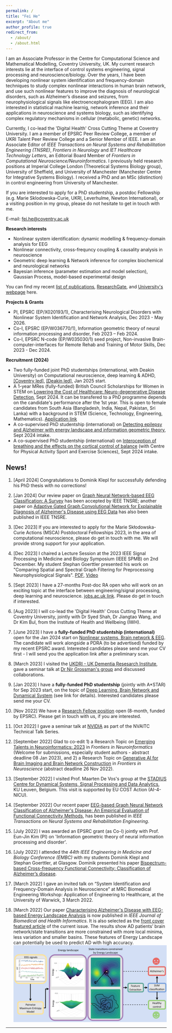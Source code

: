 ```yaml
---
permalink: /
title: "Fei He"
excerpt: "About me"
author_profile: true
redirect_from: 
  - /about/
  - /about.html
---
```

I am an Associate Professor in the Centre for Computational Science and Mathematical Modelling, Coventry University, UK.
My current research interests lie at the interface of control systems engineering, signal processing and neuroscience/biology. Over the years, I have been developing nonlinear system identification and frequency-domain techniques to study complex nonlinear interactions in human brain network, and use such nonlinear features to improve the diagnosis of neurological disorders, such as Alzheimer’s disease and seizures, from neurophysiological signals like electroencephalogram (EEG). I am also interested in statistical machine learnig, network inference and their applications in neuroscience and systems biology, such as identifying complex regulatory mechanisms in cellular (metabolic, genetic) networks.

Currently, I co-lead the 'Digital Health' Cross Cutting Theme at Coventry University. I am a member of EPSRC Peer Review College, a member of UKRI Talent Peer Review College and a Senior Member of IEEE. I am an Associate Editor of _IEEE Transactions on Neural Systems and Rehabilitation Engineering (TNSRE)_, _Frontiers in Neurology_ and _IET Healthcare Technology Letters_, an Editorial Board Member of _Frontiers in Computational Neuroscience/Neuroinformatics_. I previously held research positions at Imperial College London (Theoretical Systems Biology group), University of Sheffield, and University of Manchester (Manchester Centre for Integrative Systems Biology). I received a PhD and an MSc (distinction) in control engineering from University of Manchester. 

If you are interested to apply for a PhD studentship, a postdoc Fellowship (e.g. Marie Sklodowska-Curie, UKRI, Leverhulme, Newton International), or a visiting position in my group, please do not hesitate to get in touch with me.

E-mail: fei.he@coventry.ac.uk

**Research interests**
- Nonlinear system identification: dynamic modelling & frequency-domain analysis for EEG
- Nonlinear connectivity, cross-frequncy coupling & causality analysis in neuroscience
- Geometric deep learning & Network inference for complex biochemical and neurological networks
- Bayesian inference (parameter estimation and model selection), Gaussian Process, model-based experimental design

You can find my recent [list of publications](https://feihelab.github.io/publications/), [ResearchGate](https://www.researchgate.net/profile/Fei-He), and [University's webpage](https://pureportal.coventry.ac.uk/en/persons/fei-he) here.

**Projects & Grants**
- PI, EPSRC (EP/X020193/1), Characterising Neurological Disorders with Nonlinear System Identification and Network Analysis, Dec 2023 - May 2026.
- Co-I, EPSRC (EP/W036770/1), Information geometric theory of neural information processing and disorder, Feb 2023 – Feb 2024.
- Co-I, EPSRC N-code (EP/W035030/1) seed project, Non-invasive Brain-computer-interfaces for Remote Rehab and Training of Motor Skills, Dec 2023 - Dec 2024.

**Recruitment (2024)**
- Two fully-funded joint PhD studentships (international, with Deakin University) on Computational neuroscience, deep learning & ADHD, [[Coventry led]]( http://www.findaphd.com?pj=171908), [[Deakin led]](https://www.coventry.ac.uk/research/research-opportunities/research-students/research-studentships/adhd-deep-learning-and-network-analysis/), Jan 2025 start.
- A 1-year MRes (fully-funded) British Council Scholarships for Women in STEM on [Lowering the Cost of Healthcare:  Neuro-degenerative Disease Detection](https://www.findaphd.com/phds/project/lowering-the-cost-of-healthcare-neuro-degenerative-disease-detection/?p168340), Sept 2024. It can be transfered to a PhD programme depends on the candidate's performance after the 1st year. This is open to female candidates from South Asia (Bangladesh, India, Nepal, Pakistan, Sri Lanka) with a background in STEM (Science, Technology, Engineering, Mathematics). [Application link](https://pgrplus.coventry.ac.uk/studentships/mpcs-lowering-the-cost-of-healthcare-neuro-degenerative-disease-detection)
- A co-supervised PhD studentship (international) on [Detecting epilepsy and Alzheimer with energy landscape and information geometric theory](https://www.findaphd.com/phds/project/detecting-epilepsy-and-alzheimer-with-energy-landscape-and-information-geometric-theory/?p167469), Sept 2024 intake.
- A co-supervised PhD studentship (international) on [Interoception of breathing and the effects on the cortical control of balance](https://www.findaphd.com/phds/project/interoception-of-breathing-and-the-effects-on-the-cortical-control-of-balance/?p168599) (with Centre for Physical Activity Sport and Exercise Sciences), Sept 2024 intake.


News!
------
1. [April 2024] Congratulations to Dominik Klepl for successfully defending his PhD thesis with no corrections!

1. [Jan 2024] Our review paper on [Graph Neural Network-based EEG Classification: A Survey](https://ieeexplore.ieee.org/document/10403874) has been accepted by IEEE TNSRE; another paper on [Adaptive Gated Graph Convolutional Network for Explainable Diagnosis of Alzheimer's Disease using EEG Data](https://ieeexplore.ieee.org/document/10271565) has also been published in IEEE TNSRE.
   
2. [Dec 2023] If you are interested to apply for the Marie Skłodowska-Curie Actions (MSCA) Postdoctoral Fellowships 2023, in the area of computational neuroscience, please do get in touch with me. We will provide strong support for your application.
   
3. [Dec 2023] I chaired a Lecture Session at the 2023 IEEE Signal Processing in Medicine and Biology Symposium (IEEE SPMB) on 2nd December. My student Stephan Goerttler presented his work on "Comparing Spatial and Spectral Graph Filtering for Preprocessing Neurophysiological Signals". [PDF](https://isip.piconepress.com/conferences/ieee_spmb/2023/papers/l01_01.pdf), [Video](https://isip.piconepress.com/conferences/ieee_spmb/2023/papers/l01_01.mp4)
   
4. [Sept 2023] I have a 27-months Post-doc RA open who will work on an exciting topic at the interface between engineering/signal processing, deep learning and neuroscience. [jobs.ac.uk link](https://www.jobs.ac.uk/job/DDB782/research-fellow). Please do get in touch if interested.
   
5. [Aug 2023] I will co-lead the 'Digital Health' Cross Cutting Theme at Coventry University, jointly with Dr Syed Shah, Dr Jiangtao Wang, and Dr Kim Bul, from the Institute of Health and Wellbeing (IWH).

6. [June 2023] I have a **fully-funded PhD studentship (international)** open for the Jan 2024 start on [Nonlinear systems, Brain network & EEG](https://www.coventry.ac.uk/research/research-opportunities/research-students/research-studentships/nonlinear-system-identification-and-deep-learning-for-neurodegenerative-disease-detection/). The candidate will work alongside a PDRA (to be advertised) funded by my recent EPSRC award. Interested candidates please send me your CV first - I will send you the application link after a preliminary scan.

7. [March 2023] I visited the [UKDRI - UK Dementia Resesarch Institute](https://ukdri.ac.uk), gave a seminar talk at [Dr Nir Grossman's group](https://ukdri.ac.uk/team/nir-grossman) and discussed collaborations.

2. [Jan 2023] I have a **fully-funded PhD studentship** (jointly with A\*STAR) for Sep 2023 start, on the topic of [Deep Learning, Brain Network and Dynamical System](https://www.findaphd.com/phds/project/deep-learning-on-neurophysiological-signals-for-characterising-neurodegenerative-diseases/?p155424) (see link for details). Interested candidates please send me your CV. 

2. [Nov 2022] We have a [Research Fellow position](https://www.jobs.ac.uk/job/CVK069/research-fellow) open (8-month, funded by EPSRC). Please get in touch with us, if you are interested.

3. [Oct 2022] I gave a seminar talk at [NVIDIA](https://resources.nvidia.com/en-us-gps-ai-capacity-building/nvaitc-research) as part of the NVAITC Technical Talk Series.

4. [September 2022] Glad to co-edit 1) a Research Topic on [Emerging Talents in Neuroinformatics: 2023](https://www.frontiersin.org/research-topics/45891/emerging-talents-in-neuroinformatics-2023#overview) in _Frontiers in Neuroinformatics_ (Welcome for submissions, especially student authors - abstract deadline 08 Jan 2023), and 2) a Research Topic on [Generative AI for Brain Imaging and Brain Network Construction](https://www.frontiersin.org/research-topics/44784/generative-ai-for-brain-imaging-and-brain-network-construction) in _Frontiers in Neuroscience_  (abstract deadline 26 Nov 2022).

5. [September 2022] I visited Prof. Maarten De Vos's group at the [STADIUS Centre for Dynamical Systems, Signal Processing and Data Analytics](https://www.esat.kuleuven.be/stadius/), KU Leuven, Belgium. This visit is supported by EU COST Action (AI-4-NICU).

6. [September 2022] Our recent paper [EEG-based Graph Neural Network Classification of Alzheimer's Disease: An Empirical Evaluation of Functional Connectivity Methods](https://ieeexplore.ieee.org/document/9878348), has been published in _IEEE Transactions on Neural Systems and Rehabilitation Engineering_.

7. [July 2022] I was awarded an EPSRC grant (as Co-I) jointly with Prof. Eun-Jin Kim (PI) on 'Information geometric theory of neural information processing and disorder'.

8. [July 2022] I attended the _44th IEEE Engineering in Medicine and Biology Conference (EMBC)_ with my students Dominik Klepl and Stephan Goerttler, at Glasgow. Dominik presented his paper [Bispectrum-based Cross-frequency Functional Connectivity: Classification of Alzheimer’s disease](https://ieeexplore.ieee.org/document/9871366). 

9. [March 2022] I gave an invited talk on “System Identification and Frequency-Domain Analysis in Neuroscience” at MRC Biomedical Engineering Workshop: Application of Engineering to Healthcare, at the University of Warwick, 3 March 2022.

10. [March 2022] Our paper [Characterising Alzheimer's Disease with EEG-based Energy Landscape Analysis](https://ieeexplore.ieee.org/document/9516993) is now published in _IEEE Journal of Biomedical and Health Informatics_. It is also selected as the [front cover featured article](https://ieeexplore.ieee.org/stamp/stamp.jsp?tp=&arnumber=9729648) of the current issue. The results show AD patients’ brain network/state transitions are more constrained with more local minima, less variation and smaller basins. These features of Energy Landscape can potentially be used to predict AD with high accuracy.
![](./images/JBHI-00443-2021_animated.gif)


------

<div style="text-align: center;">
<div style="display:inline-block;width:277px;"><script type="text/javascript" src="//rf.revolvermaps.com/0/0/7.js?i=5tg2ogn1an3&amp;m=0&amp;c=ff0000&amp;cr1=ffffff&amp;sx=0" async="async"></script></div>
</div>
